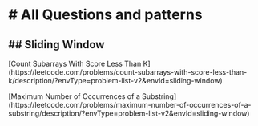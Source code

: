<h1># All Questions and patterns</h1>

<h2>## Sliding Window</h2>
<p>[Count Subarrays With Score Less Than K] (https://leetcode.com/problems/count-subarrays-with-score-less-than-k/description/?envType=problem-list-v2&envId=sliding-window)</p>
<p>[Maximum Number of Occurrences of a Substring] (https://leetcode.com/problems/maximum-number-of-occurrences-of-a-substring/description/?envType=problem-list-v2&envId=sliding-window)</p>
